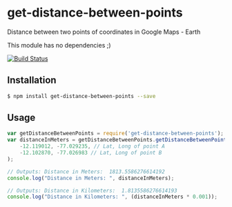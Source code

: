 # get-distance-between-points
Distance between two points of coordinates in Google Maps - Earth

This module has no dependencies ;)

[![Build Status](https://travis-ci.org/wimarbueno/get-distance-between-points.svg?branch=master)](https://travis-ci.org/wimarbueno/get-distance-between-points)

## Installation
```sh
$ npm install get-distance-between-points --save
```

## Usage
```javascript
var getDistanceBetweenPoints = require('get-distance-between-points');
var distanceInMeters = getDistanceBetweenPoints.getDistanceBetweenPoints(
    -12.119012, -77.029235, // Lat, Long of point A
    -12.102870, -77.026983 // Lat, Long of point B
);

// Outputs: Distance in Meters:  1813.5586276614192
console.log("Distance in Meters: ", distanceInMeters);

// Outputs: Distance in Kilometers:  1.8135586276614193
console.log("Distance in Kilometers: ", (distanceInMeters * 0.001));
```
